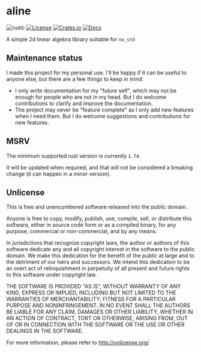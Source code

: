 # aline

![rustc](https://img.shields.io/badge/rustc-1.74+-blue?logo=rust)
[![License](https://img.shields.io/crates/l/aline)](#Unlicense)
[![Crates.io](https://img.shields.io/crates/v/aline)](https://crates.io/crates/aline)
[![Docs](https://docs.rs/aline/badge.svg)](https://docs.rs/aline)

A simple 2d linear algebra library suitable for `no_std`


## Maintenance status

I made this project for my personal use. I'll be happy if it can be useful to anyone else, but there are a few things to keep in mind:
* I only write documentation for my "future self", which may not be enough for people who are not in my head. But I do welcome contributions to clarify and improve the documentation.
* The project may never be "feature complete" as I only add new features when I need them. But I do welcome suggestions and contributions for new features.


## MSRV

The minimum supported rust version is currently `1.74`.

It will be updated when required, and that will not be considered a breaking change (it can happen in a minor version).


## Unlicense

This is free and unencumbered software released into the public domain.

Anyone is free to copy, modify, publish, use, compile, sell, or
distribute this software, either in source code form or as a compiled
binary, for any purpose, commercial or non-commercial, and by any
means.

In jurisdictions that recognize copyright laws, the author or authors
of this software dedicate any and all copyright interest in the
software to the public domain. We make this dedication for the benefit
of the public at large and to the detriment of our heirs and
successors. We intend this dedication to be an overt act of
relinquishment in perpetuity of all present and future rights to this
software under copyright law.

THE SOFTWARE IS PROVIDED "AS IS", WITHOUT WARRANTY OF ANY KIND,
EXPRESS OR IMPLIED, INCLUDING BUT NOT LIMITED TO THE WARRANTIES OF
MERCHANTABILITY, FITNESS FOR A PARTICULAR PURPOSE AND NONINFRINGEMENT.
IN NO EVENT SHALL THE AUTHORS BE LIABLE FOR ANY CLAIM, DAMAGES OR
OTHER LIABILITY, WHETHER IN AN ACTION OF CONTRACT, TORT OR OTHERWISE,
ARISING FROM, OUT OF OR IN CONNECTION WITH THE SOFTWARE OR THE USE OR
OTHER DEALINGS IN THE SOFTWARE.

For more information, please refer to <http://unlicense.org/>
